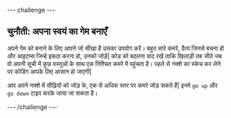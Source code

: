 \--- challenge \---

## चुनौती: अपना स्वयं का गेम बनाएँ

अपने गेम को बनाने के लिए आपने जो सीखा है उसका उपयोग करें। बहुत सारे कमरे, दैत्य जिनसे बचना हो और आइटम्स जिन्हे इकठा करना हो, उनको जोड़ें| कोड को बदलना याद रखें ताकि खिलाड़ी तब जीते जब वो अपनी सूची में कुछ वस्तुओं के साथ एक निश्चित कमरे में पहुंचता है। पहले से नक्शे का स्केच कर लेने पर कोडिंग आपके लिए आसान हो जाएगी|

आप अपने नक्शे में सीढ़ियों को जोड़ के, एक से अधिक स्तर पर कमरे जोड़ सकते हैं| इनमे `go up` और `go down` टाइप करके जाया जा सकता है।

\--- /challenge \---